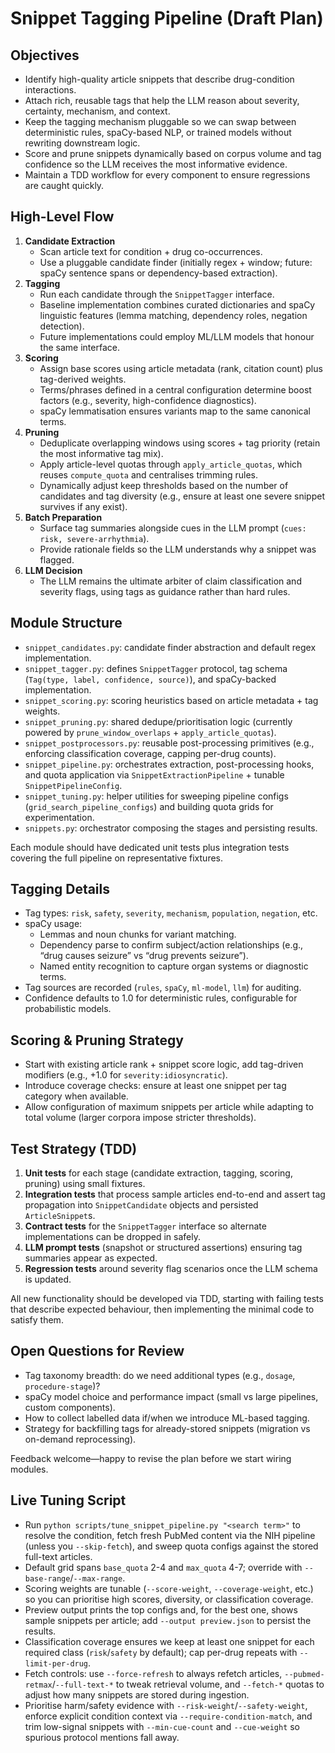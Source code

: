 # Snippet Tagging Pipeline (Draft Plan)

## Objectives
- Identify high-quality article snippets that describe drug-condition interactions.
- Attach rich, reusable tags that help the LLM reason about severity, certainty, mechanism, and context.
- Keep the tagging mechanism pluggable so we can swap between deterministic rules, spaCy-based NLP, or trained models without rewriting downstream logic.
- Score and prune snippets dynamically based on corpus volume and tag confidence so the LLM receives the most informative evidence.
- Maintain a TDD workflow for every component to ensure regressions are caught quickly.

## High-Level Flow
1. **Candidate Extraction**
   - Scan article text for condition + drug co-occurrences.
   - Use a pluggable candidate finder (initially regex + window; future: spaCy sentence spans or dependency-based extraction).
2. **Tagging**
   - Run each candidate through the `SnippetTagger` interface.
   - Baseline implementation combines curated dictionaries and spaCy linguistic features (lemma matching, dependency roles, negation detection).
   - Future implementations could employ ML/LLM models that honour the same interface.
3. **Scoring**
   - Assign base scores using article metadata (rank, citation count) plus tag-derived weights.
   - Terms/phrases defined in a central configuration determine boost factors (e.g., severity, high-confidence diagnostics).
   - spaCy lemmatisation ensures variants map to the same canonical terms.
4. **Pruning**
   - Deduplicate overlapping windows using scores + tag priority (retain the most informative tag mix).
   - Apply article-level quotas through `apply_article_quotas`, which reuses `compute_quota` and centralises trimming rules.
   - Dynamically adjust keep thresholds based on the number of candidates and tag diversity (e.g., ensure at least one severe snippet survives if any exist).
5. **Batch Preparation**
   - Surface tag summaries alongside cues in the LLM prompt (`cues: risk, severe-arrhythmia`).
   - Provide rationale fields so the LLM understands why a snippet was flagged.
6. **LLM Decision**
   - The LLM remains the ultimate arbiter of claim classification and severity flags, using tags as guidance rather than hard rules.

## Module Structure
- `snippet_candidates.py`: candidate finder abstraction and default regex implementation.
- `snippet_tagger.py`: defines `SnippetTagger` protocol, tag schema (`Tag(type, label, confidence, source)`), and spaCy-backed implementation.
- `snippet_scoring.py`: scoring heuristics based on article metadata + tag weights.
- `snippet_pruning.py`: shared dedupe/prioritisation logic (currently powered by `prune_window_overlaps` + `apply_article_quotas`).
- `snippet_postprocessors.py`: reusable post-processing primitives (e.g., enforcing classification coverage, capping per-drug counts).
- `snippet_pipeline.py`: orchestrates extraction, post-processing hooks, and quota application via `SnippetExtractionPipeline` + tunable `SnippetPipelineConfig`.
- `snippet_tuning.py`: helper utilities for sweeping pipeline configs (`grid_search_pipeline_configs`) and building quota grids for experimentation.
- `snippets.py`: orchestrator composing the stages and persisting results.

Each module should have dedicated unit tests plus integration tests covering the full pipeline on representative fixtures.

## Tagging Details
- Tag types: `risk`, `safety`, `severity`, `mechanism`, `population`, `negation`, etc.
- spaCy usage:
  - Lemmas and noun chunks for variant matching.
  - Dependency parse to confirm subject/action relationships (e.g., “drug causes seizure” vs “drug prevents seizure”).
  - Named entity recognition to capture organ systems or diagnostic terms.
- Tag sources are recorded (`rules`, `spaCy`, `ml-model`, `llm`) for auditing.
- Confidence defaults to 1.0 for deterministic rules, configurable for probabilistic models.

## Scoring & Pruning Strategy
- Start with existing article rank + snippet score logic, add tag-driven modifiers (e.g., +1.0 for `severity:idiosyncratic`).
- Introduce coverage checks: ensure at least one snippet per tag category when available.
- Allow configuration of maximum snippets per article while adapting to total volume (larger corpora impose stricter thresholds).

## Test Strategy (TDD)
1. **Unit tests** for each stage (candidate extraction, tagging, scoring, pruning) using small fixtures.
2. **Integration tests** that process sample articles end-to-end and assert tag propagation into `SnippetCandidate` objects and persisted `ArticleSnippet`s.
3. **Contract tests** for the `SnippetTagger` interface so alternate implementations can be dropped in safely.
4. **LLM prompt tests** (snapshot or structured assertions) ensuring tag summaries appear as expected.
5. **Regression tests** around severity flag scenarios once the LLM schema is updated.

All new functionality should be developed via TDD, starting with failing tests that describe expected behaviour, then implementing the minimal code to satisfy them.

## Open Questions for Review
- Tag taxonomy breadth: do we need additional types (e.g., `dosage`, `procedure-stage`)?
- spaCy model choice and performance impact (small vs large pipelines, custom components).
- How to collect labelled data if/when we introduce ML-based tagging.
- Strategy for backfilling tags for already-stored snippets (migration vs on-demand reprocessing).

Feedback welcome—happy to revise the plan before we start wiring modules.

## Live Tuning Script
- Run `python scripts/tune_snippet_pipeline.py "<search term>"` to resolve the condition, fetch fresh PubMed content via the NIH pipeline (unless you `--skip-fetch`), and sweep quota configs against the stored full-text articles.
- Default grid spans `base_quota` 2-4 and `max_quota` 4-7; override with `--base-range`/`--max-range`.
- Scoring weights are tunable (`--score-weight`, `--coverage-weight`, etc.) so you can prioritise high scores, diversity, or classification coverage.
- Preview output prints the top configs and, for the best one, shows sample snippets per article; add `--output preview.json` to persist the results.
- Classification coverage ensures we keep at least one snippet for each required class (`risk`/`safety` by default); cap per-drug repeats with `--limit-per-drug`.
- Fetch controls: use `--force-refresh` to always refetch articles, `--pubmed-retmax`/`--full-text-*` to tweak retrieval volume, and `--fetch-*` quotas to adjust how many snippets are stored during ingestion.
- Prioritise harm/safety evidence with `--risk-weight`/`--safety-weight`, enforce explicit condition context via `--require-condition-match`, and trim low-signal snippets with `--min-cue-count` and `--cue-weight` so spurious protocol mentions fall away.
